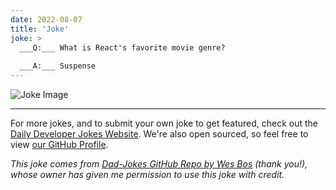 ```yaml
---
date: 2022-08-07
title: 'Joke'
joke: >
  ___Q:___ What is React's favorite movie genre?
  
  ___A:___ Suspense
---
```



![Joke Image](https://private.xtrp.io/projects/DailyDeveloperJokes/public_image_server/images/5e125964dfaa7.png)

---

For more jokes, and to submit your own joke to get featured, check out the [Daily Developer Jokes Website](https://dailydeveloperjokes.github.io/). We're also open sourced, so feel free to view [our GitHub Profile](https://github.com/dailydeveloperjokes).


_This joke comes from [Dad-Jokes GitHub Repo by Wes Bos](https://github.com/wesbos/dad-jokes) (thank you!), whose owner has given me permission to use this joke with credit._

<!--
Joke text:
**Q:** What is React's favorite movie genre?

**A:** Suspense
 -->


